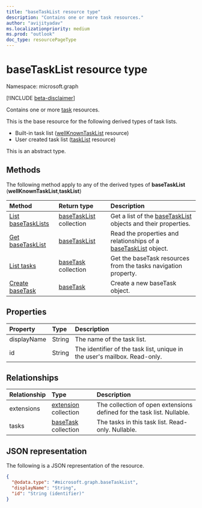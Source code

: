 ```yaml
---
title: "baseTaskList resource type"
description: "Contains one or more task resources."
author: "avijityadav"
ms.localizationpriority: medium
ms.prod: "outlook"
doc_type: resourcePageType
---
```


# baseTaskList resource type

Namespace: microsoft.graph

[!INCLUDE [beta-disclaimer](../../includes/beta-disclaimer.md)]

Contains one or more [task](./basetask.md) resources.

This is the base resource for the following derived types of task lists.
* Built-in task list ([wellKnownTaskList](../resources/wellknowntasklist.md) resource)
* User created task list ([taskList](../resources/tasklist.md) resource) 

This is an abstract type.

## Methods
The following method apply to any of the derived types of **baseTaskList** (**wellKnownTaskList**,**taskList**)

|Method|Return type|Description|
|:---|:---|:---|
|[List baseTaskLists](../api/tasks-list-lists.md)|[baseTaskList](../resources/basetasklist.md) collection|Get a list of the [baseTaskList](../resources/basetasklist.md) objects and their properties.|
|[Get baseTaskList](../api/basetasklist-get.md)|[baseTaskList](../resources/basetasklist.md)|Read the properties and relationships of a [baseTaskList](../resources/basetasklist.md) object.|
|[List tasks](../api/basetasklist-list-tasks.md)|[baseTask](../resources/basetask.md) collection|Get the baseTask resources from the tasks navigation property.|
|[Create baseTask](../api/basetasklist-post-tasks.md)|[baseTask](../resources/basetask.md)|Create a new baseTask object.|

## Properties
|Property|Type|Description|
|:---|:---|:---|
|displayName|String|The name of the task list.|
|id|String|The identifier of the task list, unique in the user's mailbox. Read-only.|

## Relationships
|Relationship|Type|Description|
|:---|:---|:---|
|extensions|[extension](../resources/extension.md) collection|The collection of open extensions defined for the task list. Nullable.|
|tasks|[baseTask](../resources/basetask.md) collection|The tasks in this task list. Read-only. Nullable.|

## JSON representation
The following is a JSON representation of the resource.
<!-- {
  "blockType": "resource",
  "keyProperty": "id",
  "@odata.type": "microsoft.graph.baseTaskList",
  "openType": false
}
-->
``` json
{
  "@odata.type": "#microsoft.graph.baseTaskList",
  "displayName": "String",
  "id": "String (identifier)"
}
```

